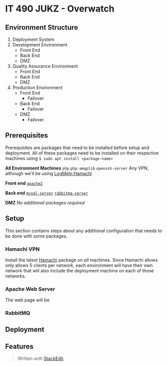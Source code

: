 
# IT 490 JUKZ - Overwatch 
## Environment Structure
1. Deployment System 
2. Development Environment
	* Front End
	* Back End
	* DMZ 
3. Quality Assurance Environment
	* Front End
	* Back End
	* DMZ 
5. Production Environment
	* Front End
		* Failover
	* Back End
		* Failover
	* DMZ 
		* Failover

## Prerequisites
Prerequisites are packages that need to be installed before setup and deployment. All of these packages need to be installed on their respective machines using ``$ sudo apt install <package-name>``

**All Environment Machines**
``php``
``php-amqplib``
``openssh-server``
Any VPN, although we'll be using [LogMeIn Hamachi](#hamachi-vpn) 

**Front end**
[``apache2``](#apache-web-server)

**Back end**
[``mysql-server``](#mysql-server)
[``rabbitmq-server``](#rabbitmq)

**DMZ**
_No additional packages required_

## Setup
This section contains steps about any additional configuration that needs to be done with some packages.
### Hamachi VPN
Install the latest [Hamachi](https://www.vpn.net/linux) package on *all* machines. Since Hamachi allows only allows 5 clients per network, each environment will have their own network that will also include the deployment machine on each of those networks. 
### Apache Web Server
The web page will be 
### RabbitMQ
### 
## Deployment
## Features


> Written with [StackEdit](https://stackedit.io/).
<!--stackedit_data:
eyJoaXN0b3J5IjpbMTM3NTQ4MTA4MywzNTM5MDgzODUsLTgwOD
I2NjYyOCwtMjAwODUwMDUzMCwxNTIzNDgzODMsMjAxMjk2Mjc3
NCwxMzAwMjYxNzcwLDYyMjUyMDY2MCwxODQ1ODkxODkyLDQzMT
g5OTIwLDg1NTk2MDE1LDkyODY3Njk5NywxMTE1NzM3MDQxLDkw
MTI5NDMyMSwxNDgwNzE0Mzk5LC0xMzYxMjY4NjEwLDEyNTcxOD
cyNzYsMTk0NzkyNjQyMCwtMTYxMDEzMDE0MCwtMzc4NjQwNjJd
fQ==
-->